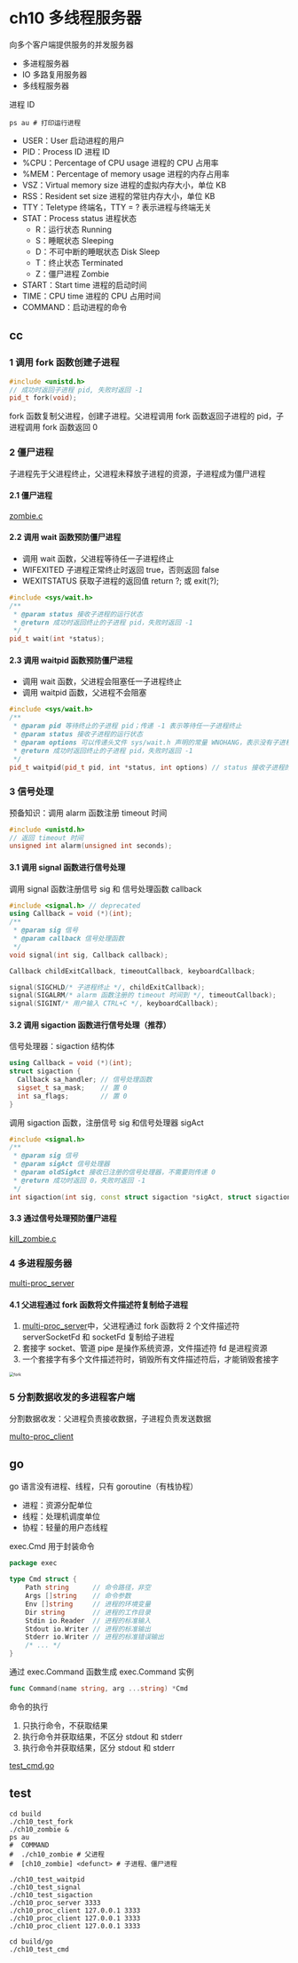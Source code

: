 # ch10 多线程服务器

向多个客户端提供服务的并发服务器

- 多进程服务器
- IO 多路复用服务器
- 多线程服务器

进程 ID

```shell
ps au # 打印运行进程
```

- USER：User 启动进程的用户
- PID：Process ID 进程 ID
- %CPU：Percentage of CPU usage 进程的 CPU 占用率
- %MEM：Percentage of memory usage 进程的内存占用率
- VSZ：Virtual memory size 进程的虚拟内存大小，单位 KB
- RSS：Resident set size 进程的常驻内存大小，单位 KB
- TTY：Teletype 终端名，TTY = ? 表示进程与终端无关
- STAT：Process status 进程状态
  - R：运行状态 Running
  - S：睡眠状态 Sleeping
  - D：不可中断的睡眠状态 Disk Sleep
  - T：终止状态 Terminated
  - Z：僵尸进程 Zombie
- START：Start time 进程的启动时间
- TIME：CPU time 进程的 CPU 占用时间
- COMMAND：启动进程的命令

## cc

### 1 调用 fork 函数创建子进程

```c++
#include <unistd.h>
// 成功时返回子进程 pid, 失败时返回 -1
pid_t fork(void);
```

fork 函数复制父进程，创建子进程。父进程调用 fork 函数返回子进程的 pid，子进程调用 fork 函数返回 0

### 2 僵尸进程

子进程先于父进程终止，父进程未释放子进程的资源，子进程成为僵尸进程

#### 2.1 僵尸进程

[zombie.c](./zombie.c)

#### 2.2 调用 wait 函数预防僵尸进程

- 调用 wait 函数，父进程等待任一子进程终止
- WIFEXITED 子进程正常终止时返回 true，否则返回 false
- WEXITSTATUS 获取子进程的返回值 return ?; 或 exit(?);

```c++
#include <sys/wait.h>
/**
 * @param status 接收子进程的运行状态
 * @return 成功时返回终止的子进程 pid，失败时返回 -1
 */
pid_t wait(int *status);
```

#### 2.3 调用 waitpid 函数预防僵尸进程

- 调用 wait 函数，父进程会阻塞任一子进程终止
- 调用 waitpid 函数，父进程不会阻塞

```c++
#include <sys/wait.h>
/**
 * @param pid 等待终止的子进程 pid；传递 -1 表示等待任一子进程终止
 * @param status 接收子进程的运行状态
 * @param options 可以传递头文件 sys/wait.h 声明的常量 WNOHANG，表示没有子进程终止时，父进程不会阻塞
 * @return 成功时返回终止的子进程 pid，失败时返回 -1
 */
pid_t waitpid(pid_t pid, int *status, int options) // status 接收子进程的运行状态
```

### 3 信号处理

预备知识：调用 alarm 函数注册 timeout 时间

```c++
#include <unistd.h>
// 返回 timeout 时间
unsigned int alarm(unsigned int seconds);
```

#### 3.1 调用 signal 函数进行信号处理

调用 signal 函数注册信号 sig 和 信号处理函数 callback

```c++
#include <signal.h> // deprecated
using Callback = void (*)(int);
/**
 * @param sig 信号
 * @param callback 信号处理函数
 */
void signal(int sig, Callback callback);
```

```c++
Callback childExitCallback, timeoutCallback, keyboardCallback;

signal(SIGCHLD/* 子进程终止 */, childExitCallback);
signal(SIGALRM/* alarm 函数注册的 timeout 时间到 */, timeoutCallback);
signal(SIGINT/* 用户输入 CTRL+C */, keyboardCallback);
```

#### 3.2 调用 sigaction 函数进行信号处理（推荐）

信号处理器：sigaction 结构体

```c++
using Callback = void (*)(int);
struct sigaction {
  Callback sa_handler; // 信号处理函数
  sigset_t sa_mask;    // 置 0
  int sa_flags;        // 置 0
}
```

调用 sigaction 函数，注册信号 sig 和信号处理器 sigAct

```c++
#include <signal.h>
/**
 * @param sig 信号
 * @param sigAct 信号处理器
 * @param oldSigAct 接收已注册的信号处理器，不需要则传递 0
 * @return 成功时返回 0，失败时返回 -1
 */
int sigaction(int sig, const struct sigaction *sigAct, struct sigaction *oldSigAct);
```

#### 3.3 通过信号处理预防僵尸进程

[kill_zombie.c](./kill_zombie.c)

### 4 多进程服务器

[multi-proc_server](./multi-proc_server.c)

#### 4.1 父进程通过 fork 函数将文件描述符复制给子进程

1. [multi-proc_server](./multi-proc_server.c)中，父进程通过 fork 函数将 2 个文件描述符 serverSocketFd 和 socketFd 复制给子进程
2. 套接字 socket、管道 pipe 是操作系统资源，文件描述符 fd 是进程资源
3. 一个套接字有多个文件描述符时，销毁所有文件描述符后，才能销毁套接字

<img src="../assets/fork.png" alt="fork" style="zoom:50%;" />

### 5 分割数据收发的多进程客户端

分割数据收发：父进程负责接收数据，子进程负责发送数据

[multo-proc_client](./multi-proc_client.c)

## go

go 语言没有进程、线程，只有 goroutine（有栈协程）

- 进程：资源分配单位
- 线程：处理机调度单位
- 协程：轻量的用户态线程

exec.Cmd 用于封装命令

```go
package exec

type Cmd struct {
    Path string      // 命令路径，非空
    Args []string    // 命令参数
    Env []string     // 进程的环境变量
    Dir string       // 进程的工作目录
    Stdin io.Reader  // 进程的标准输入
    Stdout io.Writer // 进程的标准输出
    Stderr io.Writer // 进程的标准错误输出
    /* ... */
}
```

通过 exec.Command 函数生成 exec.Command 实例

```go
func Command(name string, arg ...string) *Cmd
```

命令的执行

1. 只执行命令，不获取结果
2. 执行命令并获取结果，不区分 stdout 和 stderr
3. 执行命令并获取结果，区分 stdout 和 stderr

[test_cmd.go](./go/test_cmd.go)

## test

```shell
cd build
./ch10_test_fork
./ch10_zombie &
ps au
#  COMMAND
#  ./ch10_zombie # 父进程
#  [ch10_zombie] <defunct> # 子进程、僵尸进程

./ch10_test_waitpid
./ch10_test_signal
./ch10_test_sigaction
./ch10_proc_server 3333
./ch10_proc_client 127.0.0.1 3333
./ch10_proc_client 127.0.0.1 3333
./ch10_proc_client 127.0.0.1 3333

cd build/go
./ch10_test_cmd
```
